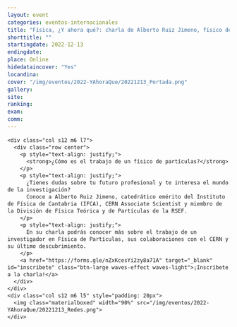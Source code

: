 ```yaml
---
layout: event
categories: eventos-internacionales
title: "Física, ¿Y ahora qué?: charla de Alberto Ruiz Jimeno, físico de partículas"
shorttitle: ""
startingdate: 2022-12-13
endingdate:
place: Online
hidedataincover: "Yes"
locandina:
cover: "/img/eventos/2022-YAhoraQue/20221213_Portada.png"
gallery:
site:
ranking: 
exam:
comm:
---
```


<div class="section">
  <div class="row">
	  
    <div class="col s12 m6 l7">
      <div class="row center">
        <p style="text-align: justify;">
          <strong>¿Cómo es el trabajo de un físico de partículas?</strong>
        </p>
        <p style="text-align: justify;">
          ¿Tienes dudas sobre tu futuro profesional y te interesa el mundo de la investigación?
          Conoce a Alberto Ruiz Jimeno, catedrático emérito del Instituto de Física de Cantabria (IFCA), CERN Associate Scientist y miembro de la División de Física Teórica y de Partículas de la RSEF.
        </p>
        <p style="text-align: justify;">
          En su charla podrás conocer más sobre el trabajo de un investigador en Física de Partículas, sus colaboraciones con el CERN y su último descubrimiento.
        </p>
        <a href="https://forms.gle/nZxKcesYi2zy8a71A" target="_blank" id="inscribete" class="btn-large waves-effect waves-light">¡Inscríbete a la charla!</a>
      </div>
    </div>
    <div class="col s12 m6 l5" style="padding: 20px">
      <img class="materialboxed" width="90%" src="/img/eventos/2022-YAhoraQue/20221213_Redes.png">
    </div>
	 
  </div>
</div>
